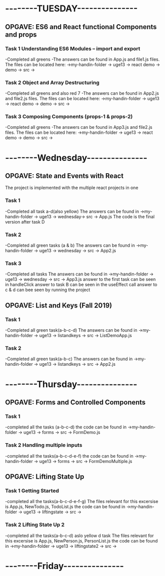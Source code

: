 # --------TUESDAY---------------
## OPGAVE: ES6 and React functional Components and props
 
### Task 1 Understanding ES6 Modules – import and export
-Completed all greens
-The answers can be found in App.js and file1.js files. The files can be located here:
->my-handin-folder -> uge13 -> react demo -> demo -> src ->

### Task 2 Object and Array Destructuring 
-Completed all greens and also red 7
-The answers can be found in App2.js and file2.js files. The files can be located here:
->my-handin-folder -> uge13 -> react demo -> demo -> src ->

### Task 3 Composing Components (props-1 & props-2)
-Completed all greens
-The answers can be found in App3.js and file2.js files. The files can be located here:
->my-handin-folder -> uge13 -> react demo -> demo -> src ->

# --------Wednesday---------------
## OPGAVE: State and Events with React

The project is implemented with the multiple react projects in one 

### Task 1 
-Completed all task a-d(also yellow)
The answers can be found in ->my-handin-folder -> uge13 -> wednesday-> src -> App.js
The code is the final version after task D

### Task 2
-Completed all green tasks (a & b)
The answers can be found in ->my-handin-folder -> uge13 -> wednesday -> src -> App2.js

### Task 3
-Completed all tasks
The answers can be found in ->my-handin-folder -> uge13 -> wednesday -> src -> App3.js
answer to the first task can be seen in handleClick
answer to task B can be seen in the useEffect call
answer to c & d can bee seen by running the project

## OPGAVE: List and Keys  (Fall 2019)

### Task 1 
-Completed all green task(a-b-c-d)
The answers can be found in ->my-handin-folder -> uge13 -> listandkeys -> src -> ListDemoApp.js

### Task 2
-Completed all green task(a-b-c)
The answers can be found in ->my-handin-folder -> uge13 -> listandkeys -> src -> App2.js

# --------Thursday---------------
## OPGAVE: Forms and Controlled Components

### Task 1
-completed all the tasks (a-b-c-d)
the code can be found in ->my-handin-folder -> uge13 -> forms -> src -> FormDemo.js

### Task 2 Handling multiple inputs
-completed all the tasks(a-b-c-d-e-f)
the code can be found in ->my-handin-folder -> uge13 -> forms -> src -> FormDemoMultiple.js

## OPGAVE: Lifting State Up

### Task 1 Getting Started
-completed all the tasks(a-b-c-d-e-f-g)
The files relevant for this excersise is App.js, NewTodo.js, TodoList.js
the code can be found in ->my-handin-folder -> uge13 -> liftingstate -> src ->

### Task 2 Lifting State Up 2
-completed all the tasks(a-b-c-d) aslo yellow d task
The files relevant for this excersise is App.js, NewPerson.js, PersonList.js
the code can be found in ->my-handin-folder -> uge13 -> liftingstate2 -> src ->

# --------Friday---------------